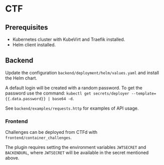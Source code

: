
# CTF

## Prerequisites

- Kubernetes cluster with KubeVirt and Traefik installed.
- Helm client installed.

## Backend

Update the configuration `backend/deployment/helm/values.yaml` and install the Helm chart.

A default login will be created with a random password. To get the password use the command: `kubectl get secrets/deployer --template={{.data.password}} | base64 -d`.

See `backend/examples/requests.http` for examples of API usage.

### Frontend

Challenges can be deployed from CTFd with `frontend/container_challenges`.

The plugin requires setting the environment variables `JWTSECRET` and `BACKENDURL`, where `JWTSECRET` will be available in the secret mentioned above.

